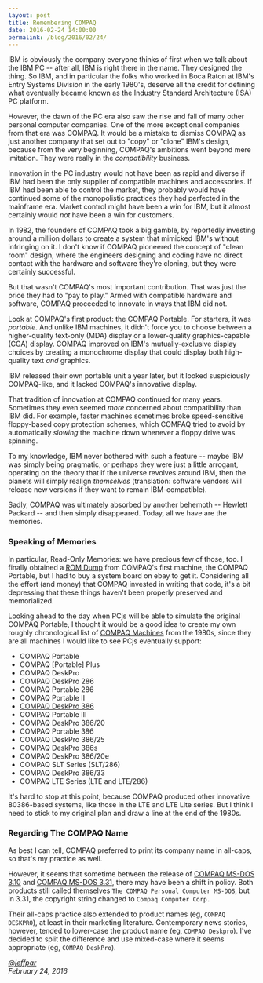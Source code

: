 ```yaml
---
layout: post
title: Remembering COMPAQ
date: 2016-02-24 14:00:00
permalink: /blog/2016/02/24/
---
```


IBM is obviously the company everyone thinks of first when we talk about the IBM PC -- after all, IBM is right
there in the name.  They designed the thing.  So IBM, and in particular the folks who worked in Boca Raton at IBM's
Entry Systems Division in the early 1980's, deserve all the credit for defining what eventually became known as the
Industry Standard Architecture (ISA) PC platform.

However, the dawn of the PC era also saw the rise and fall of many other personal computer companies.
One of the more exceptional companies from that era was COMPAQ.  It would be a mistake to dismiss COMPAQ as just
another company that set out to "copy" or "clone" IBM's design, because from the very beginning, COMPAQ's ambitions
went beyond mere imitation.  They were really in the *compatibility* business.

Innovation in the PC industry would not have been as rapid and diverse if IBM had been the only supplier of
compatible machines and accessories.  If IBM had been able to control the market, they probably would have continued
some of the monopolistic practices they had perfected in the mainframe era.  Market control might have been a win for
IBM, but it almost certainly would *not* have been a win for customers.

In 1982, the founders of COMPAQ took a big gamble, by reportedly investing around a million dollars to create
a system that mimicked IBM's without infringing on it.  I don't know if COMPAQ pioneered the concept of "clean room"
design, where the engineers designing and coding have no direct contact with the hardware and software they're cloning,
but they were certainly successful.

But that wasn't COMPAQ's most important contribution.  That was just the price they had to "pay to play."  Armed with
compatible hardware and software, COMPAQ proceeded to innovate in ways that IBM did not.

Look at COMPAQ's first product: the COMPAQ Portable.  For starters, it was *portable*.  And unlike
IBM machines, it didn't force you to choose between a higher-quality text-only (MDA) display or a lower-quality
graphics-capable (CGA) display.  COMPAQ improved on IBM's mutually-exclusive display choices by creating a monochrome
display that could display both high-quality text *and* graphics.

IBM released their own portable unit a year later, but it looked suspiciously COMPAQ-like, and it lacked COMPAQ's
innovative display.

That tradition of innovation at COMPAQ continued for many years.  Sometimes they even seemed *more* concerned about
compatibility than IBM did.  For example, faster machines sometimes broke speed-sensitive floppy-based copy protection
schemes, which COMPAQ tried to avoid by automatically *slowing* the machine down whenever a floppy drive was spinning.

To my knowledge, IBM never bothered with such a feature -- maybe IBM was simply being pragmatic, or perhaps they were
just a little arrogant, operating on the theory that if the universe revolves around IBM, then the planets will
simply realign *themselves* (translation: software vendors will release new versions if they want to remain IBM-compatible).

Sadly, COMPAQ was ultimately absorbed by another behemoth -- Hewlett Packard -- and then simply disappeared.  Today,
all we have are the memories.

### Speaking of Memories

In particular, Read-Only Memories: we have precious few of those, too.  I finally obtained
a [ROM Dump](/devices/pcx86/rom/compaq/portable/) from COMPAQ's first machine, the COMPAQ Portable, but I had to buy
a system board on ebay to get it.  Considering all the effort (and money) that COMPAQ invested in writing that code,
it's a bit depressing that these things haven't been properly preserved and memorialized.

Looking ahead to the day when PCjs will be able to simulate the original COMPAQ Portable, I thought it would be a good
idea to create my own roughly chronological list of [COMPAQ Machines](/devices/pcx86/machine/compaq/) from the 1980s,
since they are all machines I would like to see PCjs eventually support:

 - COMPAQ Portable
 - COMPAQ [Portable] Plus
 - COMPAQ DeskPro
 - COMPAQ DeskPro 286
 - COMPAQ Portable 286
 - COMPAQ Portable II
 - [COMPAQ DeskPro 386](/devices/pcx86/machine/compaq/deskpro386/)
 - COMPAQ Portable III
 - COMPAQ DeskPro 386/20
 - COMPAQ Portable 386
 - COMPAQ DeskPro 386/25
 - COMPAQ DeskPro 386s
 - COMPAQ DeskPro 386/20e
 - COMPAQ SLT Series (SLT/286)
 - COMPAQ DeskPro 386/33
 - COMPAQ LTE Series (LTE and LTE/286)

It's hard to stop at this point, because COMPAQ produced other innovative 80386-based systems, like those in the LTE
and LTE Lite series.  But I think I need to stick to my original plan and draw a line at the end of the 1980s.

### Regarding The COMPAQ Name

As best I can tell, COMPAQ preferred to print its company name in all-caps, so that's my practice as well.

However, it seems that sometime between the release of [COMPAQ MS-DOS 3.10](/disks/pcx86/dos/compaq/3.10/) and
[COMPAQ MS-DOS 3.31](/disks/pcx86/dos/compaq/3.31/), there may have been a shift in policy.  Both products still
called themselves `The COMPAQ Personal Computer MS-DOS`, but in 3.31, the copyright string changed to
`Compaq Computer Corp.`

Their all-caps practice also extended to product names (eg, `COMPAQ DESKPRO`), at least in their marketing literature.
Contemporary news stories, however, tended to lower-case the product name (eg, `COMPAQ Deskpro`).  I've decided to
split the difference and use mixed-case where it seems appropriate (eg, `COMPAQ DeskPro`).

*[@jeffpar](https://jeffpar.com)*  
*February 24, 2016*

